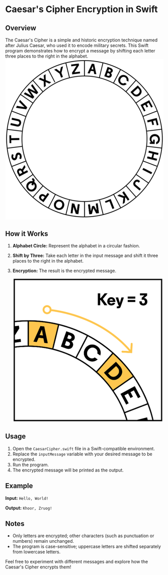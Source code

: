 # Caesar's Cipher Encryption in Swift

## Overview
The Caesar's Cipher is a simple and historic encryption technique named after Julius Caesar, who used it to encode military secrets. This Swift program demonstrates how to encrypt a message by shifting each letter three places to the right in the alphabet.
![Caesar's Cipher](images/photo1.svg)


## How it Works
1. **Alphabet Circle:** Represent the alphabet in a circular fashion.
2. **Shift by Three:** Take each letter in the input message and shift it three places to the right in the alphabet.
3. **Encryption:** The result is the encrypted message.

   ![Caesar's Cipher_Shift](images/photo2.svg)

## Usage
1. Open the `CaesarCipher.swift` file in a Swift-compatible environment.
2. Replace the `inputMessage` variable with your desired message to be encrypted.
3. Run the program.
4. The encrypted message will be printed as the output.

## Example
**Input:**
``` Hello, World! ```


**Output:**
``` Khoor, Zruog! ```

## Notes
- Only letters are encrypted; other characters (such as punctuation or numbers) remain unchanged.
- The program is case-sensitive; uppercase letters are shifted separately from lowercase letters.

Feel free to experiment with different messages and explore how the Caesar's Cipher encrypts them!
